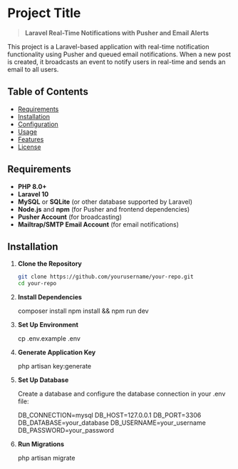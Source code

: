 # Project Title

> **Laravel Real-Time Notifications with Pusher and Email Alerts**

This project is a Laravel-based application with real-time notification functionality using Pusher and queued email notifications. When a new post is created, it broadcasts an event to notify users in real-time and sends an email to all users.

## Table of Contents
- [Requirements](#requirements)
- [Installation](#installation)
- [Configuration](#configuration)
- [Usage](#usage)
- [Features](#features)
- [License](#license)

## Requirements

- **PHP 8.0+**
- **Laravel 10**
- **MySQL** or **SQLite** (or other database supported by Laravel)
- **Node.js** and **npm** (for Pusher and frontend dependencies)
- **Pusher Account** (for broadcasting)
- **Mailtrap/SMTP Email Account** (for email notifications)

## Installation

1. **Clone the Repository**

   ```bash
   git clone https://github.com/yourusername/your-repo.git
   cd your-repo

2. **Install Dependencies**

    composer install
    npm install && npm run dev

3. **Set Up Environment**

    cp .env.example .env

4. **Generate Application Key**

    php artisan key:generate

5. **Set Up Database**

    Create a database and configure the database connection in your .env file:

    DB_CONNECTION=mysql
    DB_HOST=127.0.0.1
    DB_PORT=3306
    DB_DATABASE=your_database
    DB_USERNAME=your_username
    DB_PASSWORD=your_password


6. **Run Migrations**

    php artisan migrate